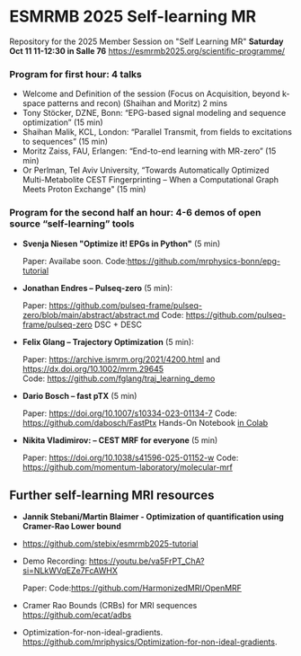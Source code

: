 # ESMRMB 2025 Self-learning MR
Repository for the 2025 Member Session on "Self Learning MR"
**Saturday Oct 11  11-12:30 in Salle 76**
https://esmrmb2025.org/scientific-programme/

### Program for first hour: 4 talks
- Welcome and Definition of the session (Focus on Acquisition, beyond k-space patterns and recon) (Shaihan and Moritz) 2 mins
- Tony Stöcker, DZNE, Bonn: “EPG-based signal modeling and sequence optimization” (15 min)
- Shaihan Malik, KCL, London: “Parallel Transmit, from fields to excitations to sequences” (15 min) 
- Moritz Zaiss, FAU, Erlangen: “End-to-end learning with MR-zero” (15 min)
- Or Perlman, Tel Aviv University, “Towards Automatically Optimized Multi-Metabolite CEST Fingerprinting – When a Computational Graph Meets Proton Exchange" (15 min)

### Program for the second half an hour: 4-6 demos of open source “self-learning” tools

- **Svenja Niesen  "Optimize it! EPGs in Python"** (5 min)

  Paper: Availabe soon.  Code:https://github.com/mrphysics-bonn/epg-tutorial 
  
- **Jonathan Endres – Pulseq-zero** (5 min):
  
  Paper: https://github.com/pulseq-frame/pulseq-zero/blob/main/abstract/abstract.md Code: https://github.com/pulseq-frame/pulseq-zero  DSC + DESC

 - **Felix Glang – Trajectory Optimization** (5 min):

    Paper: https://archive.ismrm.org/2021/4200.html and https://dx.doi.org/10.1002/mrm.29645 \
    Code: https://github.com/fglang/traj_learning_demo    
  
- **Dario Bosch – fast pTX** (5 min)

  Paper: https://doi.org/10.1007/s10334-023-01134-7 Code: https://github.com/dabosch/FastPtx 
  Hands-On Notebook [in Colab](https://colab.research.google.com/github/dabosch/FastPtx/blob/main/Colab_Demo.ipynb)
   
- **Nikita Vladimirov: – CEST MRF for everyone** (5 min)

  Paper:  https://doi.org/10.1038/s41596-025-01152-w  Code:  https://github.com/momentum-laboratory/molecular-mrf 

 ## Further self-learning MRI resources

 - **Jannik Stebani/Martin Blaimer - Optimization of quantification using Cramer-Rao Lower bound**
 - https://github.com/stebix/esmrmb2025-tutorial 
 - Demo Recording: https://youtu.be/va5FrPT_ChA?si=NLkWVqEZe7FcAWHX


   Paper: Code:https://github.com/HarmonizedMRI/OpenMRF

-  Cramer Rao Bounds (CRBs) for MRI sequences   https://github.com/ecat/adbs
-  Optimization-for-non-ideal-gradients.  https://github.com/mriphysics/Optimization-for-non-ideal-gradients.

